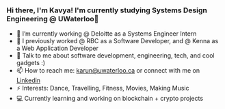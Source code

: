 ### Hi there, I'm Kavya! I'm currently studying Systems Design Engineering @ UWaterloo👋

- 🔭 I’m currently working @ Deloitte as a Systems Engineer Intern
- 🌱 I previously worked @ RBC as a Software Developer, and @ Kenna as a Web Application Developer
- 💬 Talk to me about software development, engineering, tech, and cool gadgets :) 
- 📫 How to reach me: karun@uwaterloo.ca or connect with me on [Linkedin](https://www.linkedin.com/in/kavya-ar/)
- ⚡ Interests: Dance, Travelling, Fitness, Movies, Making Music
- 💻 Currently learning and working on blockchain + crypto projects
